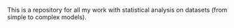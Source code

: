 
This is a repository for all my work with statistical analysis on datasets (from simple to complex models).
